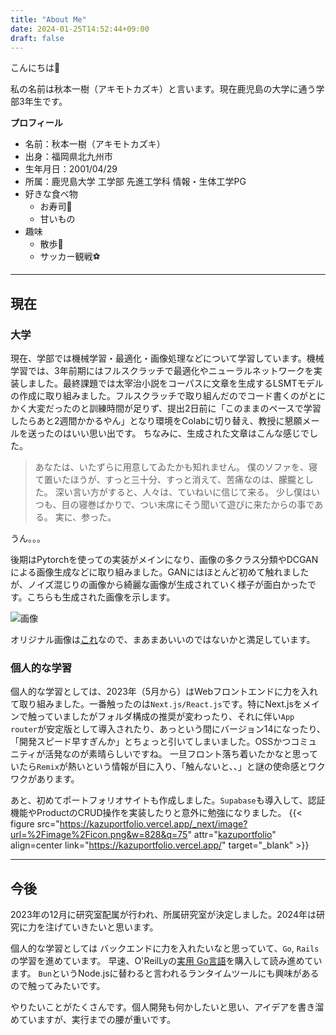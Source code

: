 ```yaml
---
title: "About Me"
date: 2024-01-25T14:52:44+09:00
draft: false
---
```


こんにちは🙌

私の名前は秋本一樹（アキモトカズキ）と言います。現在鹿児島の大学に通う学部3年生です。

**プロフィール**
- 名前：秋本一樹（アキモトカズキ）
- 出身：福岡県北九州市
- 生年月日：2001/04/29
- 所属：鹿児島大学 工学部 先進工学科 情報・生体工学PG
- 好きな食べ物
    - お寿司🍣
    - 甘いもの
- 趣味
    - 散歩🚶
    - サッカー観戦⚽️

--- 

## 現在

### 大学
現在、学部では機械学習・最適化・画像処理などについて学習しています。機械学習では、3年前期にはフルスクラッチで最適化やニューラルネットワークを実装しました。最終課題では太宰治小説をコーパスに文章を生成するLSMTモデルの作成に取り組みました。フルスクラッチで取り組んだのでコード書くのがとにかく大変だったのと訓練時間が足りず、提出2日前に「このままのペースで学習したらあと2週間かかるやん」となり環境をColabに切り替え、教授に懇願メールを送ったのはいい思い出です。
ちなみに、生成された文章はこんな感じでした。
> あなたは、いたずらに用意してゐたかも知れません。
僕のソファを、寝て置いたほうが、すっと三十分、すっと消えて、苦痛なのは、朦朧とした。
深い言い方がすると、人々は、ていねいに信じて来る。
少し僕はいつも、目の寝巻ばかりで、つい末席にそう聞いて遊びに来たからの事である。
実に、参った。

うん。。。 

後期はPytorchを使っての実装がメインになり、画像の多クラス分類やDCGANによる画像生成などに取り組みました。GANにはほとんど初めて触れましたが、ノイズ混じりの画像から綺麗な画像が生成されていく様子が面白かったです。こちらも生成された画像を示します。

![画像](/images/geneImage.png)

オリジナル画像は[これ](https://google.github.io/cartoonset/index.html)なので、まあまあいいのではないかと満足しています。

### 個人的な学習
個人的な学習としては、2023年（5月から）はWebフロントエンドに力を入れて取り組みました。一番触ったのは`Next.js/React.js`です。特にNext.jsをメインで触っていましたがフォルダ構成の推奨が変わったり、それに伴い`App router`が安定版として導入されたり、あっという間にバージョン14になったり、「開発スピード早すぎんか」とちょっと引いてしまいました。OSSかつコミュニティが活発なのが素晴らしいですね。
一旦フロント落ち着いたかなと思っていたら`Remix`が熱いという情報が目に入り、「触んないと、、」と謎の使命感とワクワクがあります。

あと、初めてポートフォリオサイトも作成しました。`Supabase`も導入して、認証機能やProductのCRUD操作を実装したりと意外に勉強になりました。
{{< figure src="https://kazuportfolio.vercel.app/_next/image?url=%2Fimage%2Ficon.png&w=828&q=75" attr="[kazuportfolio](https://kazuportfolio.vercel.app/)" align=center link="https://kazuportfolio.vercel.app/" target="_blank" >}}

---

## 今後
2023年の12月に研究室配属が行われ、所属研究室が決定しました。2024年は研究に力を注げていきたいと思います。

個人的な学習としては
バックエンドに力を入れたいなと思っていて、`Go`, `Rails`の学習を進めています。
早速、O'ReilLyの[実用 Go言語](https://www.oreilly.co.jp/books/9784873119694/)を購入して読み進めています。
`Bun`というNode.jsに替わると言われるランタイムツールにも興味があるので触ってみたいです。

やりたいことがたくさんです。個人開発も何かしたいと思い、アイデアを書き溜めていますが、実行までの腰が重いです。
